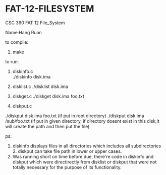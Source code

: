 # FAT-12-FILESYSTEM
CSC 360  FAT 12 File_System

Name:Hang Ruan


to compile:
1. make



to run:

1. diskinfo.c	       
./diskinfo disk.ima

2. disklist.c
./disklist disk.ima

3. diskget.c
./diskget disk.ima foo.txt

4. diskput.c		

./diskput disk.ima foo.txt      (if put in root directory)
./diskput disk.ima /sub/foo.txt (if put in given directory, if directory doesnt exist in this disk,it will create the path and then put the file)

ps: 
  1. diskinfo displays files in all directories which includes all subdirectories
	2. diskput can take file path in lower or upper cases.
  3. Was running short on time before due, there're code in diskinfo and diskput which were directirectly from disklist or diskput that were not totally necessary for the purpose of its functionality.
